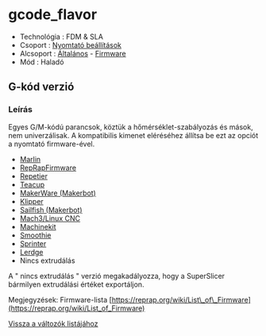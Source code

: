 # gcode\_flavor

* Technológia : FDM & SLA
* Csoport : [Nyomtató beállítások](../../beallitasok/printer_settings.md)
* Alcsoport : [Általános](../../beallitasok/printer_settings.md#général) - [Firmware](gcode_flavor.md)
* Mód : Haladó

## G-kód verzió

### Leírás

Egyes G/M-kódú parancsok, köztük a hőmérséklet-szabályozás és mások, nem univerzálisak. A kompatibilis kimenet eléréséhez állítsa be ezt az opciót a nyomtató firmware-ével.

* [Marlin](https://marlinfw.org/)
* [RepRapFirmware](https://www.reprapfirmware.org/)
* [Repetier](https://www.repetier.com/documentation/repetier-firmware/)
* [Teacup](https://github.com/Traumflug/Teacup_Firmware)
* [MakerWare \(Makerbot\)](https://www.makerbot.com/stories/news/makerbot-makerware-2-4-1-release/)
* [Klipper](https://www.klipper3d.org/)
* [Sailfish \(Makerbot\)](http://www.sailfishfirmware.com/)
* [Mach3/Linux CNC](http://linuxcnc.org/docs/html/getting-started/index-fr.html)
* [Machinekit](https://github.com/machinekit/machinekit)
* [Smoothie](https://smoothieware.org/)
* [Sprinter](https://github.com/kliment/Sprinter)
* [Lerdge](https://www.lerdge.com/download/list/lerdge-k)
* Nincs extrudálás

A " nincs extrudálás " verzió megakadályozza, hogy a SuperSlicer bármilyen extrudálási értéket exportáljon.

Megjegyzések: Firmware-lista [https://reprap.org/wiki/List\_of\_Firmware](https://reprap.org/wiki/List_of_Firmware)

[Vissza a változók listájához](/)

